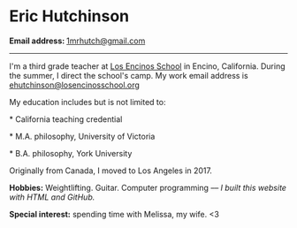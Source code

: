 <html>

<h1>Eric Hutchinson</h1>

<body>

<b>Email address: </b><a href="mailto:1mrhutch@gmail.com">1mrhutch@gmail.com</a>

<hr>
<!--This is a comment in HTML
I want to note that below I used target="_blank" so that the page link opens
in a new tab or window based on the user's browser preferences.
It was also recommended that I add rel="noopener noreferrer" for protection
from malicious actors ("tabnapping").-->
<p>
I'm a third grade teacher at <a href="https://losencinosschool.org/" target="_blank" rel="noopener noreferrer">Los Encinos School</a>
in Encino, California. During the summer, I direct the school's camp.
My work email address is <a href="mailto:ehutchinson@losencinosschool.org">
ehutchinson@losencinosschool.org</a>
</p>

<p>My education includes but is not limited to:</p>
<p>* California teaching credential</p>
<p>* M.A. philosophy, University of Victoria</p>
<p>* B.A. philosophy, York University</p>

<p>Originally from Canada, I moved to Los Angeles in 2017.</p>

<p>
<b>Hobbies:</b> Weightlifting. Guitar. Computer programming –– <i>I built this website with HTML and GitHub.</i>
</p>

<p>
<b>Special interest:</b> spending time with Melissa, my wife. <3
</p>

</body>
</html>
